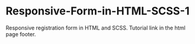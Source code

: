 # Responsive-Form-in-HTML-SCSS-1
Responsive registration form in HTML and SCSS. Tutorial link in the html page footer.
